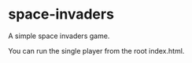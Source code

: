 space-invaders
==============

A simple space invaders game.

You can run the single player from the root index.html.


